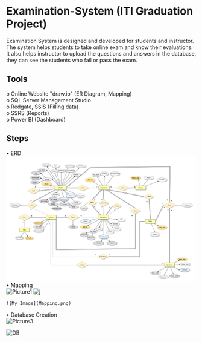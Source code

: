 # Examination-System (ITI Graduation Project)
Examination System is designed and developed for students and instructor. The system helps students to take online exam and know their evaluations.<br /> 
It also helps instructor to upload the questions and answers in the database, they can see the students who fail or pass the exam.

## Tools
o	Online Website "draw.io" (ER Diagram, Mapping) <br />
o	SQL Server Management Studio <br />
o	Redgate, SSIS (Filling data) <br />
o	SSRS (Reports) <br />
o	Power BI (Dashboard) <br />

## Steps
•	ERD <br />
   ![My Image](ERD.png)
•	Mapping <br />
![Picture1](https://user-images.githubusercontent.com/57462948/227789055-72ffd34b-8d82-4f66-9b9f-562ab10790f7.png)
![j](https://user-images.githubusercontent.com/57462948/227789167-3e565937-9a6f-49ff-93fa-0a39f59c13fa.png)

    ![My Image](Mapping.png)
•	Database Creation <br />
![Picture3](https://user-images.githubusercontent.com/57462948/227789360-8967f360-7680-4c51-bb6c-0babf9d1c950.png)


![DB](https://user-images.githubusercontent.com/57462948/227788838-e0ae2988-cc78-4c2c-9d7e-03bf2da3db39.png)

